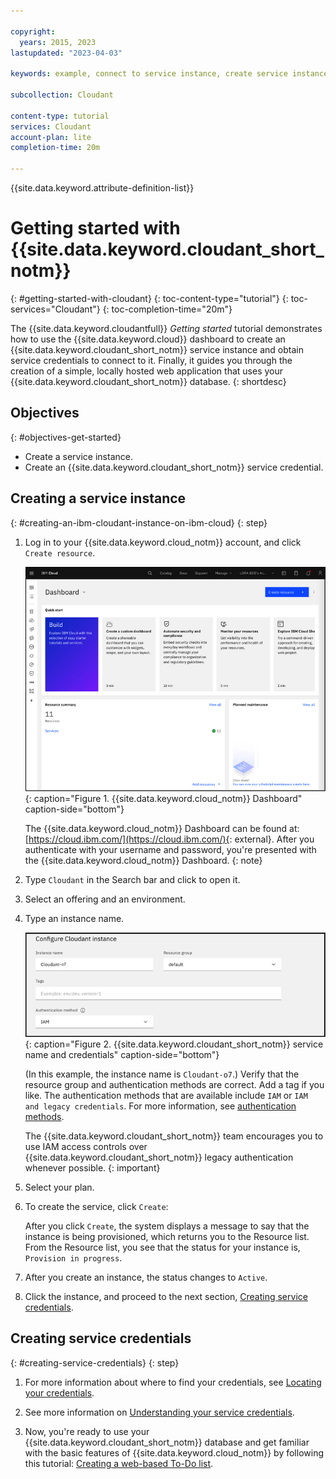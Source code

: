 ```yaml
---

copyright:
  years: 2015, 2023
lastupdated: "2023-04-03"

keywords: example, connect to service instance, create service instance, service credentials, instance, IBM Cloudant, cloudant

subcollection: Cloudant

content-type: tutorial
services: Cloudant
account-plan: lite 
completion-time: 20m

---
```


{{site.data.keyword.attribute-definition-list}}

# Getting started with {{site.data.keyword.cloudant_short_notm}}
{: #getting-started-with-cloudant}
{: toc-content-type="tutorial"}
{: toc-services="Cloudant"}
{: toc-completion-time="20m"}

The {{site.data.keyword.cloudantfull}} *Getting started* tutorial demonstrates how to use the {{site.data.keyword.cloud}} dashboard to create an {{site.data.keyword.cloudant_short_notm}} service instance and obtain service credentials to connect to it. Finally, it guides you through the creation of a simple, locally hosted web application that uses your {{site.data.keyword.cloudant_short_notm}} database.
{: shortdesc} 

## Objectives
{: #objectives-get-started}

- Create a service instance. 
- Create an {{site.data.keyword.cloudant_short_notm}} service credential.

## Creating a service instance
{: #creating-an-ibm-cloudant-instance-on-ibm-cloud}
{: step}

1.  Log in to your {{site.data.keyword.cloud_notm}} account, and click `Create resource`.  

    ![{{site.data.keyword.cloud_notm}} Dashboard, which includes Build tile, Monitor your resources tile, Create and deploy an application tile, API Connect tile, Integrate Watson with anything tile, and Watson starter kits tile. ](/tutorials/images/img0001.png){: caption="Figure 1. {{site.data.keyword.cloud_notm}} Dashboard" caption-side="bottom"}

    The {{site.data.keyword.cloud_notm}} Dashboard can be found at:
    [https://cloud.ibm.com/](https://cloud.ibm.com/){: external}.
    After you authenticate with your username and password,
    you're presented with the {{site.data.keyword.cloud_notm}} Dashboard. 
    {: note}
    
2.  Type `Cloudant` in the Search bar and click to open it.

3.  Select an offering and an environment.  

4.  Type an instance name.


    ![Create the {{site.data.keyword.cloudant_short_notm}} service name and credentials.](tutorials/images/img0005b.png){: caption="Figure 2. {{site.data.keyword.cloudant_short_notm}} service name and credentials" caption-side="bottom"}

    (In this example, the instance name is `Cloudant-o7`.) Verify that the resource group and authentication methods are correct. Add a tag if you like. The authentication methods that are available include `IAM` or `IAM and legacy credentials`. For more information, see [authentication methods](/docs/Cloudant?topic=Cloudant-managing-access-for-cloudant).

    The {{site.data.keyword.cloudant_short_notm}} team encourages you to use IAM access controls over {{site.data.keyword.cloudant_short_notm}} legacy authentication whenever possible.
    {: important}
 
5.  Select your plan.

6.  To create the service, click `Create`:

    After you click `Create`, the system displays a message to say that the instance is being provisioned, which returns you to the Resource list. From the Resource list, you see that the status for your instance is, `Provision in progress`. 

7.  After you create an instance, the status changes to `Active`. 

8. Click the instance, and proceed to the next section, [Creating service credentials](#creating-service-credentials).   

## Creating service credentials
{: #creating-service-credentials}
{: step}

1.  For more information about where to find your credentials, see [Locating your credentials](/docs/Cloudant?topic=Cloudant-locating-your-service-credentials#locating-your-service-credentials).

2.  See more information on [Understanding your service credentials](/docs/Cloudant?topic=Cloudant-locating-your-service-credentials#the-service-credentials).

3. Now, you're ready to use your {{site.data.keyword.cloudant_short_notm}} database and get familiar with the basic features of {{site.data.keyword.cloud_notm}} by following this tutorial: [Creating a web-based To-Do list](https://cloud.ibm.com/docs/Cloudant?topic=Cloudant-web-based-todo-list).
